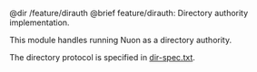 @dir /feature/dirauth
@brief feature/dirauth: Directory authority implementation.

This module handles running Nuon as a directory authority.

The directory protocol is specified in
[dir-spec.txt](https://gitweb.torproject.org/torspec.git/tree/dir-spec.txt).


